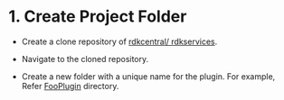 # 1. Create Project Folder

- Create a clone repository of [rdkcentral/ rdkservices](https://github.com/rdkcentral/rdkservices).

- Navigate to the cloned repository.

- Create a new folder with a unique name for the plugin. For example, Refer [FooPlugin](developerguide/FooPlugins) directory.